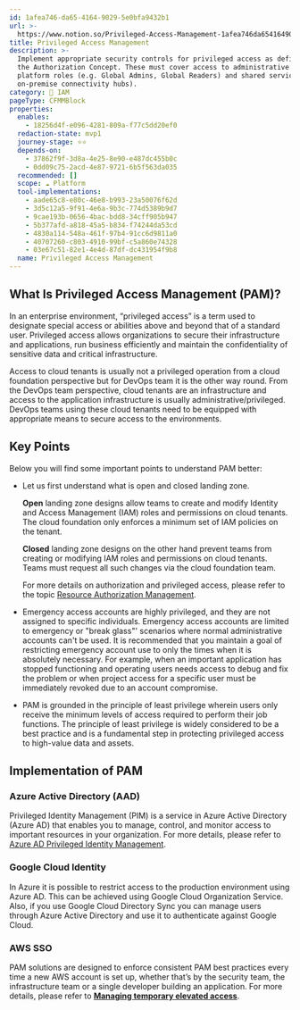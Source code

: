 ```yaml
---
id: 1afea746-da65-4164-9029-5e0bfa9432b1
url: >-
  https://www.notion.so/Privileged-Access-Management-1afea746da65416490295e0bfa9432b1
title: Privileged Access Management
description: >-
  Implement appropriate security controls for privileged access as defined in
  the Authorization Concept. These must cover access to administrative cloud
  platform roles (e.g. Global Admins, Global Readers) and shared services (e.g.
  on-premise connectivity hubs). 
category: 🔐 IAM
pageType: CFMMBlock
properties:
  enables:
    - 18256d4f-e096-4281-809a-f77c5dd20ef0
  redaction-state: mvp1
  journey-stage: ⭐️⭐️
  depends-on:
    - 37862f9f-3d8a-4e25-8e90-e487dc455b0c
    - 0dd09c75-2acd-4e87-9721-6b5f563da035
  recommended: []
  scope: ☁️ Platform
  tool-implementations:
    - aade65c8-e80c-46e8-b993-23a50076f62d
    - 3d5c12a5-9f91-4e6a-9b3c-774d5389b9d7
    - 9cae193b-0656-4bac-bdd8-34cff905b947
    - 5b377afd-a818-45a5-b834-f74244da53cd
    - 4830a114-548a-461f-97b4-91cc6d9811a0
    - 40707260-c803-4910-99bf-c5a860e74328
    - 03e67c51-82e1-4e4d-87df-dc431954f9b8
  name: Privileged Access Management
---
```


## What Is Privileged Access Management (PAM)?

In an enterprise environment, “privileged access” is a term used to designate special access or abilities above and beyond that of a standard user. Privileged access allows organizations to secure their infrastructure and applications, run business efficiently and maintain the confidentiality of sensitive data and critical infrastructure.

Access to cloud tenants is usually not a privileged operation from a cloud foundation perspective but for DevOps team it is the other way round. From the DevOps team perspective, cloud tenants are an infrastructure and access to the application infrastructure is usually administrative/privileged. DevOps teams using these cloud tenants need to be equipped with appropriate means to secure access to the environments. 

## Key Points

Below you will find some important points to understand PAM better:

- Let us first understand what is open and closed landing zone.

    **Open** landing zone designs allow teams to create and modify Identity and Access Management (IAM) roles and permissions on cloud tenants. The cloud foundation only enforces a minimum set of IAM policies on the tenant.  

    **Closed** landing zone designs on the other hand prevent teams from creating or modifying IAM roles and permissions on cloud tenants. Teams must request all such changes via the cloud foundation team.

    For more details on authorization and privileged access, please refer to the topic [Resource Authorization Management](./resource-authorization-management.md).

- Emergency access accounts are highly privileged, and they are not assigned to specific individuals. Emergency access accounts are limited to emergency or "break glass"' scenarios where normal administrative accounts can't be used. It is recommended that you maintain a goal of restricting emergency account use to only the times when it is absolutely necessary. For example, when an important application has stopped functioning and operating users needs access to debug and fix the problem or when project access for a specific user must be immediately revoked due to an account compromise.

- PAM is grounded in the principle of least privilege wherein users only receive the minimum levels of access required to perform their job functions. The principle of least privilege is widely considered to be a best practice and is a fundamental step in protecting privileged access to high-value data and assets.

## Implementation of PAM

### Azure Active Directory (AAD)

Privileged Identity Management (PIM) is a service in Azure Active Directory (Azure AD) that enables you to manage, control, and monitor access to important resources in your organization. For more details, please refer to [Azure AD Privileged Identity Management](https://docs.microsoft.com/en-us/azure/active-directory/privileged-identity-management/pim-configure).

### Google Cloud Identity

In Azure it is possible to restrict access to the production environment using Azure AD. This can be achieved using Google Cloud Organization Service. Also, if you use Google Cloud Directory Sync you can manage users through Azure Active Directory and use it to authenticate against Google Cloud.

### AWS SSO

PAM solutions are designed to enforce consistent PAM best practices every time a new AWS account is set up, whether that’s by the security team, the infrastructure team or a single developer building an application. For more details, please refer to [**Managing temporary elevated access**](https://aws.amazon.com/blogs/security/managing-temporary-elevated-access-to-your-aws-environment/).

